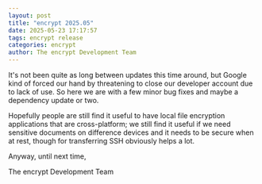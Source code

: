 ```yaml
---
layout: post
title: "encrypt 2025.05"
date: 2025-05-23 17:17:57
tags: encrypt release
categories: encrypt
author: The encrypt Development Team
---
```

It's not been quite as long between updates this time around, but Google kind of forced our hand by threatening to close our developer account due to lack of use. So here we are with a few minor bug fixes and maybe a dependency update or two.

Hopefully people are still find it useful to have local file encryption applications that are cross-platform; we still find it useful if we need sensitive documents on difference devices and it needs to be secure when at rest, though for transferring SSH obviously helps a lot.

Anyway, until next time,

The encrypt Development Team
